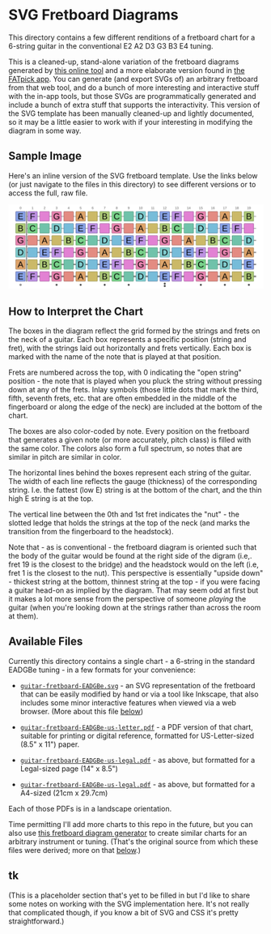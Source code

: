 # SVG Fretboard Diagrams

This directory contains a few different renditions of a fretboard chart
for a 6-string guitar in the conventional E2 A2 D3 G3 B3 E4 tuning.

This is a cleaned-up, stand-alone variation of the fretboard diagrams
generated by [this online tool](https://www.fatpick.com/tools/fretboard-generator)
and a more elaborate version found in [the FATpick app](https://www.fatpick.com/).
You can generate (and export SVGs of) an arbitrary fretboard from that web tool,
and do a bunch of more interesting and interactive stuff with the in-app tools,
but those SVGs are programmatically generated and include a bunch of extra stuff 
that supports the interactivity. This version of the SVG template has been manually
cleaned-up and lightly documented, so it may be a little easier to work with if your
interesting in modifying the diagram in some way.

## Sample Image

Here's an inline version of the SVG fretboard template. Use the links below
(or just navigate to the files in this directory) to see different versions 
or to access the full, raw file.

![Guitar Fretboard for EADGBe Tuning](https://raw.githubusercontent.com/rodw/paper-forms/master/fretboard-charts/guitar-fretboard-EADGBe.svg)

## How to Interpret the Chart

The boxes in the diagram reflect the grid formed by the strings and frets on
the neck of a guitar. Each box represents a specific position (string and fret),
with the strings laid out horizontally and frets vertically. Each box
is marked with the name of the note that is played at that position.

Frets are numbered across the top, with 0 indicating the "open string"
position - the note that is played when you pluck the string without pressing
down at any of the frets. Inlay symbols (those little dots that mark the third,
fifth, seventh frets, etc. that are often embedded in the middle of the
fingerboard or along the edge of the neck) are included at the bottom of the
chart.

The boxes are also color-coded by note. Every position on the fretboard that
generates a given note (or more accurately, pitch class) is filled with the
same color. The colors also form a full spectrum, so notes that are similar in
pitch are similar in color.

The horizontal lines behind the boxes represent each string of the guitar. The
width of each line reflects the gauge (thickness) of the corresponding string.
I.e. the fattest (low E) string is at the bottom of the chart, and the thin
high E string is at the top.

The vertical line between the 0th and 1st fret indicates the "nut" - the
slotted ledge that holds the strings at the top of the neck (and marks the
transition from the fingerboard to the headstock).

Note that - as is conventional - the fretboard diagram is oriented such that the
body of the guitar would be found at the right side of the digram (i.e,. fret
19 is the closest to the bridge) and the headstock would on the left (i.e, fret
1 is the closest to the nut). This perspective is essentially "upside down" -
thickest string at the bottom, thinnest string at the top - if you were facing
a guitar head-on as implied by the diagram. That may seem odd at first but it
makes a lot more sense from the perspective of someone *playing* the guitar
(when you're looking down at the strings rather than across the room at them).

## Available Files

Currently this directory contains a single chart - a 6-string in the standard
EADGBe tuning - in a few formats for your convenience:

  * [`guitar-fretboard-EADGBe.svg`](./guitar-fretboard-EADGBe.svg) - an SVG representation of the fretboard that can be easily modified by hand or via a tool like Inkscape, that also includes some minor interactive features when viewed via a web browser. (More about this file [below](#tk))

  * [`guitar-fretboard-EADGBe-us-letter.pdf`](./guitar-fretboard-EADGBe-us-letter.pdf) - a PDF version of that chart, suitable for printing or digital reference, formatted for US-Letter-sized (8.5" x 11") paper.

  * [`guitar-fretboard-EADGBe-us-legal.pdf`](./guitar-fretboard-EADGBe-us-legal.pdf) - as above, but formatted for a Legal-sized page (14" x 8.5")

  * [`guitar-fretboard-EADGBe-us-legal.pdf`](./guitar-fretboard-EADGBe-us-legal.pdf) - as above, but formatted for a A4-sized (21cm x 29.7cm)

Each of those PDFs is in a landscape orientation.


Time permitting I'll add more charts to this repo in the future, but you can also use
[this fretboard diagram generator](https://www.fatpick.com/tools/fretboard-generator)
to create similar charts for an arbitrary instrument or tuning. (That's the
original source from which these files were derived; more on that [below](#tk).)

## tk

(This is a placeholder section that's yet to be filled in but I'd like to share some notes on working with the SVG implementation here. It's not really that complicated though, if you know a bit of SVG and CSS it's pretty straightforward.)
